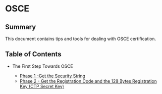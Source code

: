 # OSCE

## Summary

This document contains tips and tools for dealing with OSCE certification.

## Table of Contents

* The First Step Towards OSCE 

  * [Phase 1 -Get the Security String](https://github.com/ptsec/OSCE/blob/master/Get-The-Security-String.txt)
  * [Phase 2 - Get the Registration Code and the 128 Bytes Registration Key (CTP Secret Key)](https://github.com/ptsec/OSCE/blob/master/Get-The-Secret-Key.txt)


